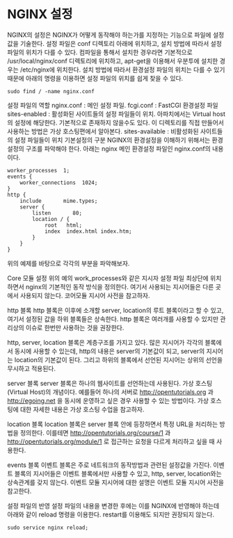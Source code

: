 # NGINX 설정
NGINX의 설정은 NGINX가 어떻게 동작해야 하는가를 지정하는 기능으로 파일에 설정 값을 기술한다. 설정 파일은 conf 디렉토리 아래에 위치하고, 설치 방법에 따라서 설정 파일의 위치가 다를 수 있다. 컴파일을 통해서 설치한 경우라면 기본적으로 /usr/local/nginx/conf 디렉토리에 위치하고, apt-get을 이용해서 우분투에 설치한 경우는 /etc/nginx에 위치한다. 설치 방법에 따라서 환경설정 파일의 위치는 다를 수 있기 때문에 아래의 명령을 이용하면 설정 파일의 위치를 쉽게 찾을 수 있다. 

```
sudo find / -name nginx.conf
```
설정 파일의 역할
nginx.conf : 메인 설정 파일. 
fcgi.conf : FastCGI 환경설정 파일
sites-enabled : 활성화된 사이트들의 설정 파일들이 위치. 아파치에서는 Virtual host의 설정에 해당한다. 기본적으로 존재하지 않을수도 있다. 이 디렉토리를 직접 만들어서 사용하는 방법은 가상 호스팅편에서 알아본다.
sites-available : 비활성화된 사이트들의 설정 파일들이 위치
기본설정의 구분
NGINX의 환경설정을 이해하기 위해서는 환경설정의 구조를 파악해야 한다. 아래는 nginx 메인 환경설정 파일인 nginx.conf의 내용이다. 

```
worker_processes  1;
events {
    worker_connections  1024;
}
http { 
    include       mime.types;
    server {
        listen       80;
        location / {
            root   html;
            index  index.html index.htm;
        }
    }
}
```
위의 예제를 바탕으로 각각의 부분을 파악해보자.

Core 모듈 설정
위의 예의 work_processes와 같은 지시자 설정 파일 최상단에 위치하면서 nginx의 기본적인 동작 방식을 정의한다. 여기서 사용되는 지시어들은 다른 곳에서 사용되지 않는다. 코어모듈 지시어 사전을 참고하자. 

http 블록
http 블록은 이후에 소개할 server, location의 루트 블록이라고 할 수 있고, 여기서 설정된 값을 하위 블록들은 상속한다. http 블록은 여러개를 사용할 수 있지만 관리상의 이슈로 한번만 사용하는 것을 권장한다. 

http, server, location 블록은 계층구조를 가지고 있다. 많은 지시어가 각각의 블록에서 동시에 사용할 수 있는데, http의 내용은 server의 기본값이 되고, server의 지시어는 location의 기본값이 된다. 그리고 하위의 블록에서 선언된 지시어는 상위의 선언을 무시하고 적용된다. 

server 블록
server 블록은 하나의 웹사이트를 선언하는데 사용된다. 가상 호스팅(Virtual Host)의 개념이다. 예를들어 하나의 서버로 http://opentutorials.org 과 http://egoing.net 을 동시에 운영하고 싶은 경우 사용할 수 있는 방법이다. 가상 호스팅에 대한 자세한 내용은 가상 호스팅 수업을 참고하자. 

location 블록
location 블록은 server 블록 안에 등장하면서 특정 URL을 처리하는 방법을 정의한다. 이를테면 http://opentutorials.org/course/1 과 http://opentutorials.org/module/1 로 접근하는 요청을 다르게 처리하고 싶을 때 사용한다. 

events 블록
이벤트 블록은 주로 네트워크의 동작방법과 관련된 설정값을 가진다. 이벤트 블록의 지시어들은 이벤트 블록에서만 사용할 수 있고, http, server, location와는 상속관계를 갖지 않는다. 이벤트 모듈 지시어에 대한 설명은 이벤트 모듈 지시어 사전을 참고한다.

설정 파일의 반영
설정 파일의 내용을 변경한 후에는 이를 NGINX에 반영해야 하는데 아래와 같이 reload 명령을 이용한다. restart를 이용해도 되지만 권장되지 않는다. 
```
sudo service nginx reload;
```
